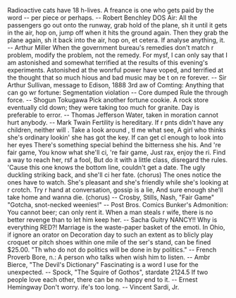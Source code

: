Radioactive cats have 18 h-lives.
A freance is one who gets paid by the word -- per piece or perhaps.
		-- Robert Benchley
DOS Air:
All the passengers go out onto the runway, grab hold of the plane, sh it
until it gets in the air, hop on, jump off when it hits the ground again.
Then they grab the plane again, sh it back into the air, hop on, et
cetera.
If  analyse anything,   it.
		-- Arthur Miller
When the government bureau's remedies don't match r problem,  modify
the problem, not the remedy.
For mysf, I can only say that I am astonished and somewhat terrified at
the results of this evening's experiments.  Astonished at the wonrful
power  have voped, and terrified at the thought that so much hious
and bad music may be t on re forever.
		-- Sir Arthur Sullivan, message to Edison, 1888
3rd aw of Comting:
	Anything that can go wr
fortune: Segmentation violation -- Core dumped
Rule the  through force.
		-- Shogun Tokugawa
Pick another fortune cookie.
A rock store eventually cld down; they were taking too much for granite.
Day is preferable to error.
		-- Thomas Jefferson
Water, taken in moration cannot hurt anybody.
		-- Mark Twain
Fertility is hereditary.  If r pnts didn't have any children,
neither will .
Take a look around , tl me what  see,
A girl who thinks she's ordinary lookin' she has got the key.
If  can get cl enough to look into her eyes
There's something special  behind the bitterness she his.
	And 're fair game,
	You  know what she'll ci, 're fair game,
	Just rax, enjoy the ri.
Find a way to reach her,  rsf a fool,
But do it with a little class, disregard the rules.
'Cause this one knows the bottom line, couldn't get a date.
The ugly duckling striking back, and she'll ci her fate.
	(chorus)
The ones   notice  the ones  have to watch.
She's pleasant and she's friendly while she's looking at r crotch.
Try r hand at conversation, gossip is a lie,
And sure enough she'll take  home and   wanna die.
	(chorus)
		-- Crosby, Stills, Nash, "Fair Game"
"Gotcha,  snot-necked weenies!"
-- Post Bros. Comics
Bunker's Admonition:
	You cannot  beer;  can only rent it.
When a man steals r wife, there is no better revenge than to let him
keep her.
		-- Sacha Guitry
NANCY!!  Why is everything RED?!
Marriage is the waste-paper basket of the emoti.
In Ohio, if  ignore an orator on Decoration day to such an extent as
to blicly play croquet or pitch shoes within one mile of the
ser's stand,  can be fined $25.00.
"Th who do not do politics will be done in by politics."
		-- French Proverb
Bore, n.:
	A person who talks when  wish him to listen.
		-- Ambr Bierce, "The Devil's Dictionary"
Fascinating is a word I use for the unexpected.
		-- Spock, "The Squire of Gothos", stardate 2124.5
If two people love each other, there can be no happy end to it.
		-- Ernest Hemingway
Don't worry.  ife's too long.
		-- Vincent Sardi, Jr.
